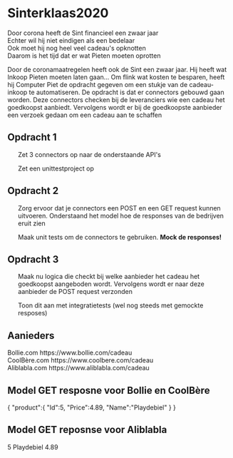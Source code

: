 # Sinterklaas2020
Door corona heeft de Sint financieel een zwaar jaar <br>
Echter wil hij niet eindigen als een bedelaar<br>
Ook moet hij nog heel veel cadeau's opknotten<br>
Daarom is het tijd dat er wat Pieten moeten oprotten<br>


Door de coronamaatregelen heeft ook de Sint een zwaar jaar. Hij heeft wat Inkoop Pieten moeten laten gaan... Om flink wat kosten te besparen, heeft hij Computer Piet de opdracht gegeven om een stukje van de cadeau-inkoop te automatiseren. De opdracht is dat er connectors gebouwd gaan worden. Deze connectors checken bij de leveranciers wie een cadeau het goedkoopst aanbiedt. Vervolgens wordt er bij de goedkoopste aanbieder een verzoek gedaan om een cadeau aan te schaffen


<h2>Opdracht 1</h2>
  <ul>Zet 3 connectors op naar de onderstaande API's</ul>
  <ul>Zet een unittestproject op</ul>

<h2>Opdracht 2</h2>
  <ul>Zorg ervoor dat je connectors een POST en een GET request kunnen uitvoeren. Onderstaand het model hoe de responses van de bedrijven eruit zien</ul>
  <ul>Maak unit tests om de connectors te gebruiken. <b>Mock de responses!</b></ul>

<h2>Opdracht 3</h2>
  <ul>Maak nu logica die checkt bij welke aanbieder het cadeau het goedkoopst aangeboden wordt. Vervolgens wordt er naar deze aanbieder de POST request verzonden</ul>
  <ul>Toon dit aan met integratietests (wel nog steeds met gemockte resposes)</ul>


<h2>Aanieders</h2>
Bollie.com    https://www.bollie.com/cadeau    <br>
CoolBère.com  https://www.coolbere.com/cadeau  <br>
Aliblabla.com https://www.aliblabla.com/cadeau  <br>

<h2>Model GET resposne voor Bollie en CoolBère</h2>
{
   "product":{
      "Id":5,
      "Price":4.89,
      "Name":"Playdebiel"
   }
}

<h2>Model GET reposnse voor Aliblabla</h2>
<?xml version="1.0" encoding="UTF-8"?>
<root>
   <product>
      <Id>5</Id>
      <Name>Playdebiel</Name>
      <Price>4.89</Price>
   </product>
</root>
